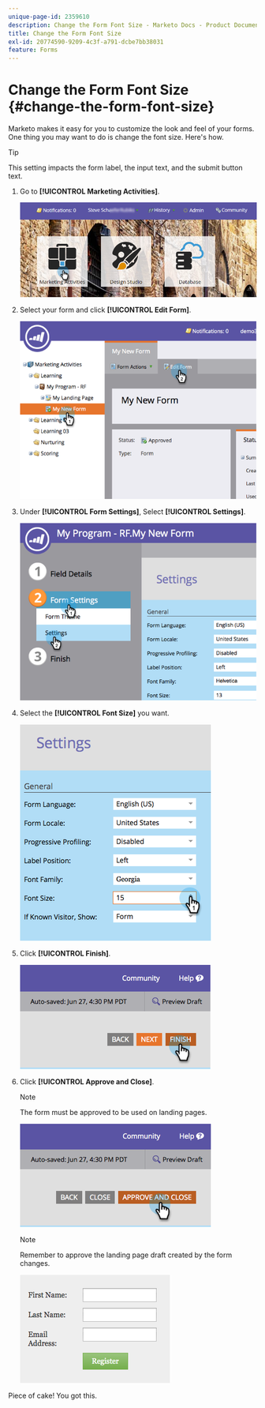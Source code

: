 ```yaml
---
unique-page-id: 2359610
description: Change the Form Font Size - Marketo Docs - Product Documentation
title: Change the Form Font Size
exl-id: 20774590-9209-4c3f-a791-dcbe7bb38031
feature: Forms
---
```

# Change the Form Font Size {#change-the-form-font-size}

Marketo makes it easy for you to customize the look and feel of your forms. One thing you may want to do is change the font size. Here's how.

>[!TIP]
>
>This setting impacts the form label, the input text, and the submit button text.

1. Go to **[!UICONTROL Marketing Activities]**.

   ![](assets/login-marketing-activities-1.png)

1. Select your form and click **[!UICONTROL Edit Form]**.

   ![](assets/image2014-9-15-16-3a9-3a41.png)

1. Under **[!UICONTROL Form Settings]**, Select **[!UICONTROL Settings]**.

   ![](assets/image2014-9-15-16-3a9-3a56.png)

1. Select the **[!UICONTROL Font Size]** you want.

   ![](assets/image2014-9-15-16-3a10-3a8.png)

1. Click **[!UICONTROL Finish]**.

   ![](assets/image2014-9-15-16-3a10-3a50.png)

1. Click **[!UICONTROL Approve and Close]**.

   >[!NOTE]
   >
   >The form must be approved to be used on landing pages.

   ![](assets/image2014-9-15-16-3a11-3a17.png)

   >[!NOTE]
   >
   >Remember to approve the landing page draft created by the form changes.

   ![](assets/image2014-9-15-16-3a11-3a42.png)

Piece of cake! You got this.
